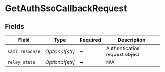 # GetAuthSsoCallbackRequest


## Fields

| Field                         | Type                          | Required                      | Description                   |
| ----------------------------- | ----------------------------- | ----------------------------- | ----------------------------- |
| `saml_response`               | *Optional[str]*               | :heavy_minus_sign:            | Authentication request object |
| `relay_state`                 | *Optional[str]*               | :heavy_minus_sign:            | N/A                           |